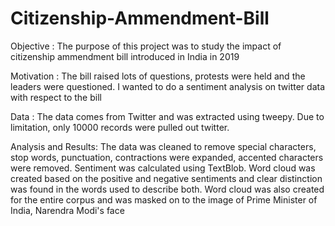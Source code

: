 # Citizenship-Ammendment-Bill

Objective : The purpose of this project was to study the impact of citizenship ammendment bill introduced in India in 2019

Motivation : The bill raised lots of questions, protests were held and the leaders were questioned. I wanted to do a sentiment analysis on twitter data with respect to the bill

Data : The data comes from Twitter and was extracted using tweepy. Due to limitation, only 10000 records were pulled out twitter.

Analysis and Results: The data was cleaned to remove special characters, stop words, punctuation, contractions were expanded, accented characters were removed. Sentiment was calculated using TextBlob. Word cloud was created based on the positive and negative sentiments and clear distinction was found in the words used to describe both. 
Word cloud was also created for the entire corpus and was masked on to the image of Prime Minister of India, Narendra Modi's face


